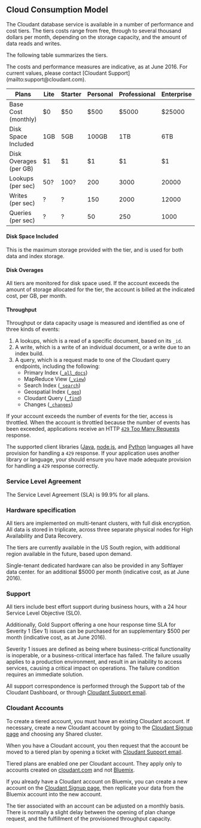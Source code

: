 ## Cloud Consumption Model

The Cloudant database service is available in a number of performance and cost tiers.
The tiers costs range from free,
through to several thousand dollars per month,
depending on the storage capacity,
and the amount of data reads and writes.

The following table summarizes the tiers.

<aside class="warning" role="complementary" aria-label="indicativetierpricing">The costs and performance measures are indicative,
as at June 2016.
For current values,
please contact [Cloudant Support](mailto:support@cloudant.com).</aside>

Plans | Lite | Starter | Personal | Professional | Enterprise
---|---|---|---|---|---
Base Cost (monthly) | $0 | $50| $500 | $5000 | $25000
Disk Space Included | 1GB | 5GB | 100GB | 1TB | 6TB
Disk Overages (per GB) | $1 | $1 | $1 | $1 | $1
Lookups (per sec) | 50? | 100? | 200 | 3000 | 20000
Writes (per sec) | ? | ? | 150 | 2000 | 12000
Queries (per sec) | ? | ? | 50 | 250 | 1000

#### Disk Space Included

This is the maximum storage provided with the tier,
and is used for both data and index storage.

#### Disk Overages

All tiers are monitored for disk space used.
If the account exceeds the amount of storage allocated for the tier,
the account is billed at the indicated cost, per GB, per month.

#### Throughput

Throughput or data capacity usage is measured and identified as one of three kinds of events:

1.	A lookups, which is a read of a specific document, based on its `_id`.
2.	A write, which is a write of an individual document, or a write due to an index build.
3.	A query, which is a request made to one of the Cloudant query endpoints, including the following:
	-	Primary Index ([`_all_docs`](database.html#get-documents))
	-	MapReduce View ([`_view`](creating_views.html#using-views))
	-	Search Index ([`_search`](search.html#queries))
	-	Geospatial Index ([`_geo`](geo.html#querying-a-cloudant-geo-index))
	-	Cloudant Query ([`_find`](cloudant_query.html#finding-documents-using-an-index))
	-	Changes ([`_changes`](database.html#get-changes))

If your account exceeds the number of events for the tier,
access is throttled.
When the account is throttled because the number of events has been exceeded,
applications receive an HTTP [`429` Too Many Requests](http.html#429) response. 

The supported client libraries ([Java](libraries.html#java), [node.js](libraries.html#node.js), and [Python](libraries.html#python) languages all have provision for handling a `429` response.
If your application uses another library or language,
your should ensure you have made adequate provision for handling a `429` response correctly.

### Service Level Agreement

The Service Level Agreement (SLA) is 99.9% for all plans.

### Hardware specification

All tiers are implemented on multi-tenant clusters,
with full disk encryption.
All data is stored in triplicate,
across three separate physical nodes for High Availability and Data Recovery.

The tiers are currently available in the US South region,
with additional region available in the future,
based upon demand.

Single-tenant dedicated hardware can also be provided in any Softlayer data center.
for an additional $5000 per month (indicative cost, as at June 2016). 

### Support

All tiers include best effort support during business hours,
with a 24 hour Service Level Objective (SLO).

Additionally,
Gold Support offering a one hour response time SLA for Severity 1 (Sev 1) issues can be purchased for an supplementary $500 per month (indicative cost, as at June 2016).

Severity 1 issues are defined as being where business-critical functionality is inoperable, or a business-critical interface has failed.
The failure usually applies to a production environment,
and result in an inability to access services,
causing a critical impact on operations.
The failure condition requires an immediate solution.

All support correspondence is performed through the Support tab of the Cloudant Dashboard,
or through [Cloudant Support email](mailto:support@cloudant.com).

### Cloudant Accounts

To create a tiered account,
you must have an existing Cloudant account.
If necessary,
create a new Cloudant account by going to the [Cloudant Signup page](https://cloudant.com/sign-up/) and choosing any Shared cluster.

When you have a Cloudant account,
you then request that the account be moved to a tiered plan by opening a ticket with [Cloudant Support email](mailto:support@cloudant.com).

Tiered plans are enabled one per Cloudant account.
They apply only to accounts created on [cloudant.com](https://cloudant.com/) and not [Bluemix](https://console.ng.bluemix.net/registration/).

If you already have a Cloudant account on Bluemix,
you can create a new account on the [Cloudant Signup page](https://cloudant.com/sign-up/),
then replicate your data from the Bluemix account into the new account.

The tier associated with an account can be adjusted on a monthly basis.
There is normally a slight delay between the opening of plan change request,
and the fulfillment of the provisioned throughput capacity.

